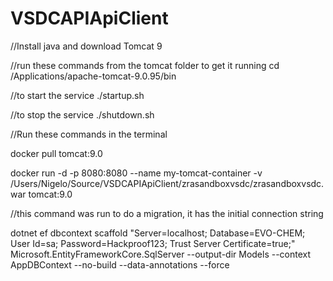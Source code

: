 # VSDCAPIApiClient


//Install java and download Tomcat 9

//run these commands from the tomcat folder to get it running
cd /Applications/apache-tomcat-9.0.95/bin

//to start the service
./startup.sh

//to stop the service
./shutdown.sh  


//Run these commands in the terminal

docker pull tomcat:9.0

docker run -d -p 8080:8080 --name my-tomcat-container -v /Users/Nigelo/Source/VSDCAPIApiClient/zrasandboxvsdc/zrasandboxvsdc.war tomcat:9.0


//this command was run to do a migration, it has the initial connection string


dotnet ef dbcontext scaffold "Server=localhost; Database=EVO-CHEM; User Id=sa; Password=Hackproof123; Trust Server Certificate=true;" Microsoft.EntityFrameworkCore.SqlServer --output-dir Models --context AppDBContext --no-build --data-annotations --force

